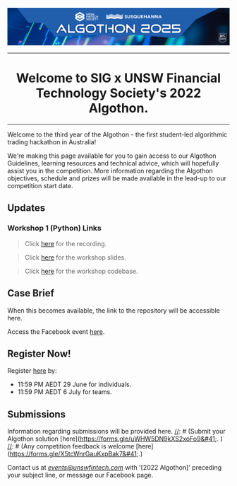 ![Cover photo](./img/cp.png)

---

# <center>Welcome to SIG x UNSW Financial Technology Society's 2022 Algothon.</center>

---

[//]: # (For full documentation visit [mkdocs.org]&#40;https://www.mkdocs.org&#41;.)
Welcome to the third year of the Algothon - the first student-led algorithmic trading hackathon in Australia!

We're making this page available for you to gain access to our Algothon Guidelines, learning resources and technical advice, which will hopefully assist you in the competition. More information regarding the Algothon objectives, schedule and prizes will be made available in the lead-up to our competition start date.

## Updates 

### Workshop 1 (Python) Links
> Click [here](https://zoom.us/rec/share/sF8EVA8-_VaUEnGM-3ZoIgSbD5bYyGoW1TXnYD1U71-A0PHdR_8DU116lU2Ab5Qi.OhWS8Dh6lV2ibvC9) for the recording. 

> Click [here](https://unsw-my.sharepoint.com/:p:/g/personal/z5363065_ad_unsw_edu_au/EU0JccsEvXpAqg_s6zTMS2MBR3nhdrKBAT9pcOBlouPE_g?rtime=DCx2B_5U2kg) for the workshop slides. 

> Click [here](https://replit.com/@UNSW-Fintech-So/AlgothonWorkshop1-Overview#main.py) for the workshop codebase.


## Case Brief
When this becomes available, the link to the repository will be accessible here.

Access the Facebook event [here](https://fb.me/e/2s8B14mEG).

## Register Now!

Register [here](https://forms.gle/mjyngHGdPRPeCdWH9) by:

* 11:59 PM AEDT 29 June for individuals.
* 11:59 PM AEDT 6 July for teams.

## Submissions

Information regarding submissions will be provided here. 
[//]: # (Submit your Algothon solution [here]&#40;https://forms.gle/uWHW5DN9kXS2xoFo9&#41;. )
[//]: # (Any competition feedback is welcome [here]&#40;https://forms.gle/X5tcWnrGauKxpBak7&#41;.)

Contact us at *events@unswfintech.com* with '[2022 Algothon]' preceding your subject line, or message our Facebook page.
